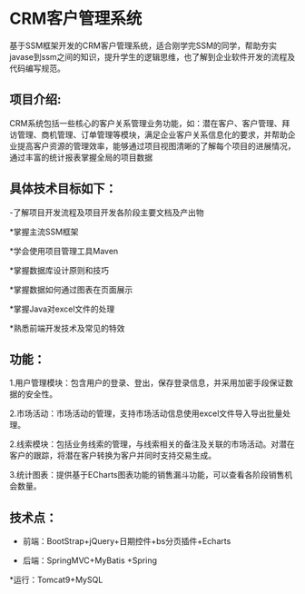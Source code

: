# CRM客户管理系统 
基于SSM框架开发的CRM客户管理系统，适合刚学完SSM的同学，帮助夯实javase到ssm之间的知识，提升学生的逻辑思维，也了解到企业软件开发的流程及代码编写规范。

## 项目介绍: 

  CRM系统包括一些核心的客户关系管理业务功能，如：潜在客户、客户管理、拜访管理、商机管理、订单管理等模块，满足企业客户关系信息化的要求，并帮助企业提高客户资源的管理效率，能够通过项目视图清晰的了解每个项目的进展情况，通过丰富的统计报表掌握全局的项目数据

## 具体技术目标如下：

-了解项目开发流程及项目开发各阶段主要文档及产出物

*掌握主流SSM框架

*学会使用项目管理工具Maven

*掌握数据库设计原则和技巧

*掌握数据如何通过图表在页面展示

*掌握Java对excel文件的处理

*熟悉前端开发技术及常见的特效

## 功能：

1.用户管理模块：包含用户的登录、登出，保存登录信息，并采用加密手段保证数据的安全性。

2.市场活动：市场活动的管理，支持市场活动信息使用excel文件导入导出批量处理。

2.线索模块：包括业务线索的管理，与线索相关的备注及关联的市场活动。对潜在客户的跟踪，将潜在客户转换为客户并同时支持交易生成。

3.统计图表：提供基于ECharts图表功能的销售漏斗功能，可以查看各阶段销售机会数量。


## 技术点：

- 前端：BootStrap+jQuery+日期控件+bs分页插件+Echarts

- 后端：SpringMVC+MyBatis +Spring

*运行：Tomcat9+MySQL

